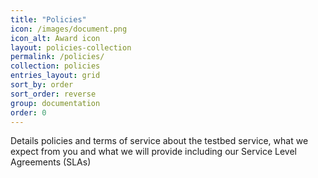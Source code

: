 ```yaml
---
title: "Policies"
icon: /images/document.png
icon_alt: Award icon
layout: policies-collection
permalink: /policies/
collection: policies
entries_layout: grid
sort_by: order
sort_order: reverse
group: documentation
order: 0
---
```


Details policies and terms of service about the testbed service, what we expect from you and what we will provide including our Service Level Agreements (SLAs)
